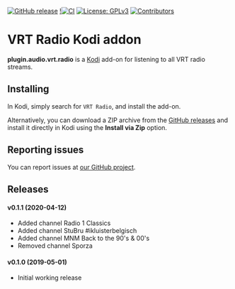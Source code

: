 [![GitHub release](https://img.shields.io/github/release/add-ons/plugin.audio.vrt.radio.svg)](https://github.com/add-ons/plugin.audio.vrt.radio/releases)
[!![CI](https://github.com/add-ons/plugin.audio.vrt.radio/workflows/CI/badge.svg)](https://github.com/add-ons/plugin.audio.vrt.radio/actions?query=workflow:CI)
[![License: GPLv3](https://img.shields.io/badge/License-GPLv3-yellow.svg)](https://opensource.org/licenses/GPLv3)
[![Contributors](https://img.shields.io/github/contributors/add-ons/plugin.audio.vrt.radio.svg)](https://github.com/add-ons/plugin.audio.vrt.radio/graphs/contributors)

# VRT Radio Kodi addon
**plugin.audio.vrt.radio** is a [Kodi](https://kodi.tv/) add-on for listening to all VRT radio streams.

## Installing
In Kodi, simply search for `VRT Radio`, and install the add-on.

Alternatively, you can download a ZIP archive from the [GitHub releases](https://github.com/add-ons/plugin.audio.vrt.radio/releases)
and install it directly in Kodi using the **Install via Zip** option.

## Reporting issues
You can report issues at [our GitHub project](https://github.com/add-ons/plugin.audio.vrt.radio).

## Releases

#### v0.1.1 (2020-04-12)
- Added channel Radio 1 Classics
- Added channel StuBru #ikluisterbelgisch
- Added channel MNM Back to the 90's & 00's
- Removed channel Sporza

#### v0.1.0 (2019-05-01)
- Initial working release
